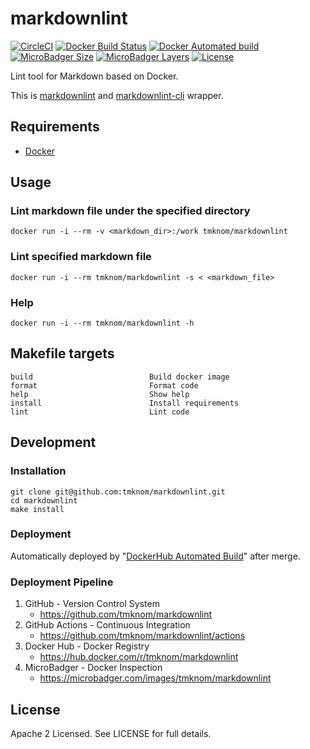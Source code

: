 # markdownlint

[![CircleCI](https://circleci.com/gh/tmknom/markdownlint.svg?style=svg)](https://circleci.com/gh/tmknom/markdownlint)
[![Docker Build Status](https://img.shields.io/docker/cloud/build/tmknom/markdownlint.svg)](https://hub.docker.com/r/tmknom/markdownlint/builds/)
[![Docker Automated build](https://img.shields.io/docker/cloud/automated/tmknom/markdownlint.svg)](https://hub.docker.com/r/tmknom/markdownlint/)
[![MicroBadger Size](https://img.shields.io/microbadger/image-size/tmknom/markdownlint.svg)](https://microbadger.com/images/tmknom/markdownlint)
[![MicroBadger Layers](https://img.shields.io/microbadger/layers/tmknom/markdownlint.svg)](https://microbadger.com/images/tmknom/markdownlint)
[![License](https://img.shields.io/github/license/tmknom/markdownlint.svg)](https://opensource.org/licenses/Apache-2.0)

Lint tool for Markdown based on Docker.

This is [markdownlint](https://github.com/DavidAnson/markdownlint) and [markdownlint-cli](https://github.com/igorshubovych/markdownlint-cli) wrapper.

## Requirements

- [Docker](https://www.docker.com/)

## Usage

### Lint markdown file under the specified directory

```shell
docker run -i --rm -v <markdown_dir>:/work tmknom/markdownlint
```

### Lint specified markdown file

```shell
docker run -i --rm tmknom/markdownlint -s < <markdown_file>
```

### Help

```shell
docker run -i --rm tmknom/markdownlint -h
```

## Makefile targets

```text
build                          Build docker image
format                         Format code
help                           Show help
install                        Install requirements
lint                           Lint code
```

## Development

### Installation

```shell
git clone git@github.com:tmknom/markdownlint.git
cd markdownlint
make install
```

### Deployment

Automatically deployed by "[DockerHub Automated Build](https://docs.docker.com/docker-hub/builds/)" after merge.

### Deployment Pipeline

1. GitHub - Version Control System
   - <https://github.com/tmknom/markdownlint>
2. GitHub Actions - Continuous Integration
   - <https://github.com/tmknom/markdownlint/actions>
3. Docker Hub - Docker Registry
   - <https://hub.docker.com/r/tmknom/markdownlint>
4. MicroBadger - Docker Inspection
   - <https://microbadger.com/images/tmknom/markdownlint>

## License

Apache 2 Licensed. See LICENSE for full details.
